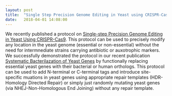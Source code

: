 ```yaml
---
layout: post
title:  "Single Step Precision Genome Editing in Yeast using CRISPR-Cas9"
date:   2018-04-01 14:08:00
---
```

We recently published a protocol on [Single-step Precision Genome Editing in Yeast Using CRISPR-Cas9](https://bio-protocol.org/e2765). This protocol can be used to precisely modify any location in the yeast genome (essential or non-essential) without the need for intermnediate strains carrying antibiotic or auxotrophic markers. We successfully demonstrated the protocol in our recent publication [Systematic Bacterilazation of Yeast Genes](https://elifesciences.org/articles/25093) by functionally replacing essential yeast genes with their bacterial or human orthologs. This protocol can be used to add N-terminal or C-terminal tags and introduce site-specific muations in yeast genes using appropriate repair templates (HDR-Homology Directed Repair) or simply just randomly mutating yeast genes (via NHEJ-Non-Homologous End Joining) without any repair template. 
